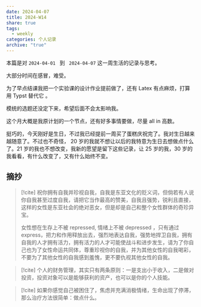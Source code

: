 ```yaml
---
date: 2024-04-07
title: 2024-W14
share: true
tags:
  - weekly
categories: 个人记录
archive: "true"
---
```


本篇是对 `2024-04-01 ` 到 ` 2024-04-07` 这一周生活的记录与思考。

大部分时间在感冒，难受。

为了早点结课我把一个实验课的设计作业提前做了，还有 Latex 有点麻烦，打算用 Typst 替代它 。

模统的选题还没定下来，希望后面不会太影响我。

这个月大概是我原计划的一个节点，还有好多事情要做，尽量 all in 高数。

挺巧的，今天刚好是生日，不过我已经提前一周买了蛋糕庆祝完了。我对生日越来越随意了。不过也不奇怪， 20 岁的我就不想让以后的我特意为生日去想做点什么了。21 岁的我也不想改变，我新的愿望是留下这些记录，让 25 岁的我，30 岁的我看看，有什么改变了，又有什么始终不变。


## 摘抄

>[!cite] 
>祝你拥有自我并珍视自我，自我是东亚文化的贬义词，但倘若有人说你自我甚至过度自我，请把它当作最高的赞美，自我且强势，锐利且直接，这样的女性是东亚社会的绝对恶女，但是却是自己和整个女性群体的奇珍异宝。
>
>女性想在生存上不被 repressed, 情绪上不被 depressed ，只有通过 express，把力和作用释放出去，强烈地表达自我，强势地捍卫自我，拥有自我的人才拥有活力，拥有活力的人才可能使战斗和进步发生，请为了你自己也为了女性命运共同体，尊重珍视你的自我，并为其他女性的自我喝彩，不要为了其他女性的自我感到羞愧，更不要仇视其他女性的自我。


>[!cite] 
>个人的财务管理，其实只有两条原则：一是支出小于收入，二是做对投资，投资对象可以是能够获利的资产，也可以是你的个人技能。


>[!cite] 
如果你感觉自己被困住了，焦虑并充满消极情绪，生命出现了停滞，那么治疗方法很简单：做点什么。


